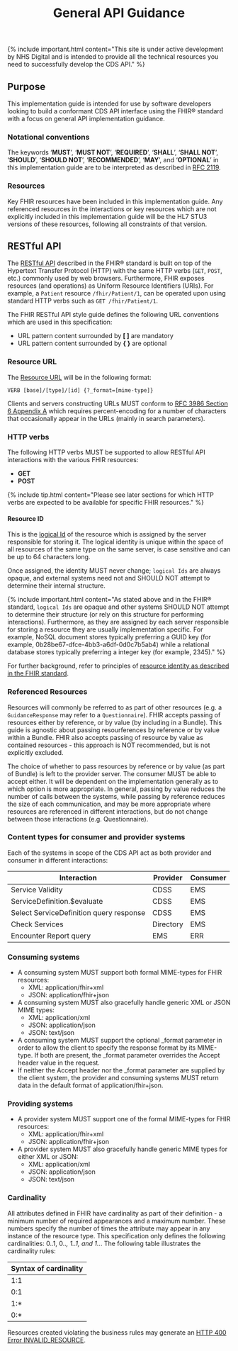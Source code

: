 ﻿---
title: General API Guidance
keywords: rest, api
tags: [rest,fhir,api]
sidebar: ctp_rest_sidebar
permalink: api_general_guidance.html
summary: Implementation guidance for developers - focusing on general API implementation guidance
---
{% include important.html content="This site is under active development by NHS Digital and is intended to provide all the technical resources you need to successfully develop the CDS API." %}


## Purpose ##

This implementation guide is intended for use by software developers looking to build a conformant CDS API interface using the FHIR&reg; standard with a focus on general API implementation guidance.

### Notational conventions ###

The keywords ‘**MUST**’, ‘**MUST NOT**’, ‘**REQUIRED**’, ‘**SHALL**’, ‘**SHALL NOT**’, ‘**SHOULD**’, ‘**SHOULD NOT**’, ‘**RECOMMENDED**’, ‘**MAY**’, and ‘**OPTIONAL**’ in this implementation guide are to be interpreted as described in [RFC 2119](https://www.ietf.org/rfc/rfc2119.txt).

### Resources ###

Key FHIR resources have been included in this implementation guide. Any referenced resources in the interactions or key resources which are not explicitly included in this implementation guide will be the HL7 STU3 versions of these resources, following all constraints of that version.

## RESTful API ##

The [RESTful API](https://www.hl7.org/fhir/STU3/http.html) described in the FHIR&reg; standard is built on top of the Hypertext Transfer Protocol (HTTP) with the same HTTP verbs (`GET`, `POST`, etc.) commonly used by web browsers. Furthermore, FHIR exposes resources (and operations) as Uniform Resource Identifiers (URIs). For example, a `Patient` resource `/fhir/Patient/1`, can be operated upon using standard HTTP verbs such as `GET /fhir/Patient/1`.

The FHIR RESTful API style guide defines the following URL conventions which are used in this specification:

- URL pattern content surrounded by **[ ]** are mandatory
- URL pattern content surrounded by **{ }** are optional


### Resource URL ###

The [Resource URL](http://www.hl7.org/implement/standards/fhir/STU3/http.html) will be in the following format:

	VERB [base]/[type]/[id] {?_format=[mime-type]}

Clients and servers constructing URLs MUST conform to [RFC 3986 Section 6 Appendix A](https://tools.ietf.org/html/rfc3986#appendix-A) which requires percent-encoding for a number of characters that occasionally appear in the URLs (mainly in search parameters).

### HTTP verbs ###

The following HTTP verbs MUST be supported to allow RESTful API interactions with the various FHIR resources:

- **GET**
- **POST**

{% include tip.html content="Please see later sections for which HTTP verbs are expected to be available for specific FHIR resources." %}


#### Resource ID ####

This is the [logical Id](http://hl7.org/fhir/STU3/resource.html#id) of the resource which is assigned by the server responsible for storing it. The logical identity is unique within the space of all resources of the same type on the same server, is case sensitive and can be up to 64 characters long.

Once assigned, the identity MUST never change; `logical Ids` are always opaque, and external systems need not and SHOULD NOT attempt to determine their internal structure.

{% include important.html content="As stated above and in the FHIR&reg; standard, `logical Ids` are opaque and other systems SHOULD NOT attempt to determine their structure (or rely on this structure for performing interactions). Furthermore, as they are assigned by each server responsible for storing a resource they are usually implementation specific. For example, NoSQL document stores typically preferring a GUID key (for example, 0b28be67-dfce-4bb3-a6df-0d0c7b5ab4) while a relational database stores typically preferring a integer key (for example, 2345)." %} 

For further background, refer to principles of [resource identity as described in the FHIR standard](http://www.hl7.org/implement/standards/fhir/STU3/resource.html#id).  


### Referenced Resources ###
Resources will commonly be referred to as part of other resources (e.g. a `GuidanceResponse` may refer to a `Questionnaire`).  FHIR accepts passing of resources either by reference, or by value (by including in a Bundle).  This guide is agnostic about passing resourferences by reference or by value within a Bundle.  FHIR also accepts passing of resource by value as contained resources - this approach is NOT recommended, but is not explicitly excluded.

The choice of whether to pass resources by reference or by value (as part of Bundle) is left to the provider server.  The consumer MUST be able to accept either.  It will be dependent on the implementation generally as to which option is more appropriate.  In general, passing by value reduces the number of calls between the systems, while passing by reference reduces the size of each communication, and may be more appropriate where resources are referenced in different interactions, but do not change between those interactions (e.g. Questionnaire).


### Content types for consumer and provider systems ###


Each of the systems in scope of the CDS API act as both provider and consumer in different interactions:

| Interaction                 | Provider | Consumer |
| -----------------------     | -------  | ------- |
| Service Validity            | CDSS | EMS |
| ServiceDefinition.$evaluate | CDSS | EMS |
| Select ServiceDefinition query response | CDSS | EMS |
| Check Services              | Directory | EMS |
| Encounter Report query      | EMS | ERR |

### Consuming systems ###

- A consuming system MUST support both formal MIME-types for FHIR resources:
	- XML: application/fhir+xml
	- JSON: application/fhir+json
- A consuming system MUST also gracefully handle generic XML or JSON MIME types:
	- XML: application/xml
	- JSON: application/json
	- JSON: text/json
- A consuming system MUST support the optional _format parameter in order to allow the client to specify the response format by its MIME-type. If both are present, the _format parameter overrides the Accept header value in the request.
- If neither the Accept header nor the _format parameter are supplied by the client system, the provider and consuming systems MUST return data in the default format of application/fhir+json.

### Providing systems ###

- A provider system MUST support one of the formal MIME-types for FHIR resources:
    - XML: application/fhir+xml
    - JSON: application/fhir+json
- A provider system MUST also gracefully handle generic MIME types for either XML or JSON:
    - XML: application/xml
    - JSON: application/json
    - JSON: text/json


### Cardinality ###

All attributes defined in FHIR have cardinality as part of their definition - a minimum number of required appearances and a maximum number. These numbers specify the number of times the attribute may appear in any instance of the resource type. This specification only defines the following cardinalities: 0..1, 0..*, 1..1, and 1..*. The following table illustrates the cardinality rules:

|Syntax of cardinality|
|------|
|1:1|One to one	|Mandatory|	Not Repeatable|
|0:1|Zero to one |Optional|	Not Repeatable|
|1:*|One to many |Mandatory|	Repeatable|
|0:*|Zero to many |Optional|	Repeatable|

Resources created violating the business rules may generate an [HTTP 400 Error INVALID_RESOURCE](api_errorhandling.html#invalid-resource).